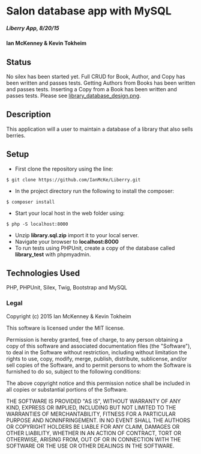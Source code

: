 # Salon database app with MySQL

##### Liberry App, 8/20/15

#### Ian McKenney & Kevin Tokheim

## Status
No silex has been started yet. Full CRUD for Book, Author, and Copy has been written and passes tests.  Getting Authors from Books has been written and passes tests.  Inserting a Copy from a Book has been written and passes tests.  Please see [library_database_design.png](library_database_design.png).

## Description

This application will a user to maintain a database of a library that also sells berries.

## Setup

* First clone the repository using the line:
```console
$ git clone https://github.com/IanMcKe/Liberry.git
```
* In the project directory run the following to install the composer:
```console
$ composer install
```
* Start your local host in the web folder using:
```console
$ php -S localhost:8000
```
* Unzip **library.sql.zip** import it to your local server.
* Navigate your browser to **localhost:8000**
* To run tests using PHPUnit, create a copy of the database called **library_test** with phpmyadmin.


## Technologies Used

PHP, PHPUnit, Silex, Twig, Bootstrap and MySQL

### Legal

Copyright (c) 2015 Ian McKenney & Kevin Tokheim

This software is licensed under the MIT license.

Permission is hereby granted, free of charge, to any person obtaining a copy
of this software and associated documentation files (the "Software"), to deal
in the Software without restriction, including without limitation the rights
to use, copy, modify, merge, publish, distribute, sublicense, and/or sell
copies of the Software, and to permit persons to whom the Software is
furnished to do so, subject to the following conditions:

The above copyright notice and this permission notice shall be included in
all copies or substantial portions of the Software.

THE SOFTWARE IS PROVIDED "AS IS", WITHOUT WARRANTY OF ANY KIND, EXPRESS OR
IMPLIED, INCLUDING BUT NOT LIMITED TO THE WARRANTIES OF MERCHANTABILITY,
FITNESS FOR A PARTICULAR PURPOSE AND NONINFRINGEMENT. IN NO EVENT SHALL THE
AUTHORS OR COPYRIGHT HOLDERS BE LIABLE FOR ANY CLAIM, DAMAGES OR OTHER
LIABILITY, WHETHER IN AN ACTION OF CONTRACT, TORT OR OTHERWISE, ARISING FROM,
OUT OF OR IN CONNECTION WITH THE SOFTWARE OR THE USE OR OTHER DEALINGS IN
THE SOFTWARE.
